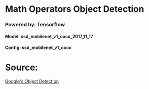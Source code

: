 # Math Operators Object Detection
### Powered by: Tensorflow
#### Model: ssd_mobilenet_v1_coco_2017_11_17
#### Config: ssd_mobilenet_v1_coco


# Source:

[Google's Object Detection](https://github.com/tensorflow/models/tree/master/research/object_detection)
